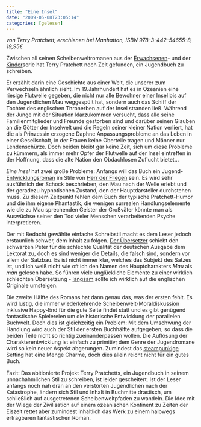 ```yaml
---
title: "Eine Insel"
date: "2009-05-08T23:05:14"
categories: [gelesen]
---
```


*von Terry Pratchett,
erschienen bei Manhattan, ISBN 978-3-442-54655-8, 19,95€*

Zwischen all seinen Scheibenweltromanen aus der [Erwachsenen](http://www.bibliotheka-phantastika.de/zyklen/zyklenscheibenwelt.htm)- und der [Kinder](http://www.uberwald.org/scheibenwelt-reihe/jugendbuecher.html)serie hat Terry Pratchett noch Zeit gefunden, ein Jugendbuch zu schreiben.

Er erzählt darin eine Geschichte aus einer Welt, die unserer zum Verwechseln ähnlich sieht. Im 19.Jahrhundert hat es in Ozeanien eine riesige Flutwelle gegeben, die nicht nur alle Bewohner einer Insel bis auf den Jugendlichen Mau weggespült hat, sondern auch das Schiff der Tochter des englischen Thronerben auf der Insel stranden ließ. Während der Junge mit der Situation klarzukommen versucht, dass alle seine Familienmitglieder und Freunde gestorben sind und darüber seinen Glauben an die Götter der Inselwelt und die Regeln seiner kleiner Nation verliert, hat die als Prinzessin erzogene Daphne Anpassungsprobleme an das Leben in einer Gesellschaft, in der Frauen keine Oberteile tragen und Männer nur Lendenschürze. Doch beiden bleibt gar keine Zeit, sich um diese Probleme zu kümmern, als immer mehr Opfer der Flutwelle auf der Insel eintreffen in der Hoffnung, dass die alte Nation den Obdachlosen Zuflucht bietet...

*Eine Insel* hat zwei große Probleme: Anfangs will das Buch ein Jugend-[Entwicklungsroman](http://de.wikipedia.org/wiki/Entwicklungsroman) im Stile von [Herr der Fliegen](http://de.wikipedia.org/wiki/Herr_der_Fliegen) sein. Es wird sehr ausführlich der Schock beschrieben, den Mau nach der Welle erlebt und der geradezu hypnotischen Zustand, den der Hauptdarsteller durchstehen muss. Zu diesem Zeitpunkt fehlen dem Buch der typische Pratchett-Humor und die ihm eigene Phantastik, die wenigen surrealen Handlungselemente wie die zu Mau sprechenden Geister der Großväter könnte man als Auswüchse seiner den Tod vieler Menschen verarbeitenden Psyche interpretieren.

Der mit Bedacht gewählte einfache Schreibstil macht es dem Leser jedoch erstaunlich schwer, dem Inhalt zu folgen. [Der Übersetzer](http://forum.ankh-morpork.de/viewtopic.php?f=5&p=56502) schiebt den schwarzen Peter für die schlechte Qualität der deutschen Ausgabe dem Lektorat zu, doch es sind weniger die Details, die falsch sind, sondern vor allem der Satzbau. Es ist nicht immer klar, welches das Subjekt des Satzes ist, und ich weiß nicht wie oft ich den Namen des Hauptcharakters *Mau* als *man* gelesen habe. So führen viele unglückliche Elemente zu einer wirklich schlechten Übersetzung - [langsam](/blog/2007/10/14/schone-scheine/) sollte ich wirklich auf die englischen Originale umsteigen.

Die zweite Hälfte des Romans hat dann genau das, was der ersten fehlt. Es wird lustig, die immer wiederkehrende Scheibenwelt-Moraldiskussion inklusive Happy-End für die gute Seite findet statt und es gibt genügend fantastische Spielereien um die historische Entwicklung der parallelen Buchwelt. Doch dies ist gleichzeitig ein Problem: Mit dem Umschwung der Handlung wird auch der Stil der ersten Buchhälfte aufgegeben, so dass die beiden Teile nicht so richtig zueinanderpassen wollen. Die Auflösung der Charakterentwicklung ist einfach zu primitiv; dem Genre der Jugendromane wird so kein neuer Aspekt abgerungen. Zumindest das [steampunkige](http://de.wikipedia.org/wiki/Steampunk) Setting hat eine Menge Charme, doch dies allein reicht nicht für ein gutes Buch.

Fazit: Das abitionierte Projekt Terry Pratchetts, ein Jugendbuch in seinem unnachahmlichen Stil zu schreiben, ist leider gescheitert. Ist der Leser anfangs noch nah dran an den verstörten Jugendlichen nach der Katastrophe, ändern sich Stil und Inhalt in Buchmitte drastisch, um schließlich auf ausgetretenen Scheibenweltpfaden zu wandeln. Die Idee mit der Wiege der Zivilisation auf einem ozeanischen Kontinent zu Zeiten der Eiszeit rettet aber zumindest inhaltlich das Werk zu einem halbwegs ertragbaren fantastischen Roman.
